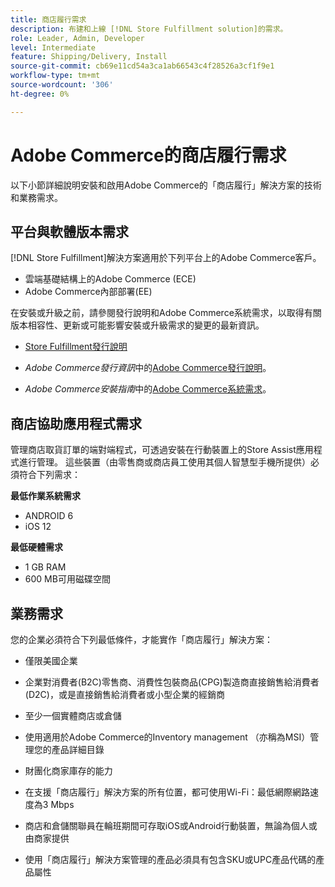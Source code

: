 ```yaml
---
title: 商店履行需求
description: 布建和上線 [!DNL Store Fulfillment solution]的需求。
role: Leader, Admin, Developer
level: Intermediate
feature: Shipping/Delivery, Install
source-git-commit: cb69e11cd54a3ca1ab66543c4f28526a3cf1f9e1
workflow-type: tm+mt
source-wordcount: '306'
ht-degree: 0%

---
```


# Adobe Commerce的商店履行需求

以下小節詳細說明安裝和啟用Adobe Commerce的「商店履行」解決方案的技術和業務需求。

## 平台與軟體版本需求

[!DNL Store Fulfillment]解決方案適用於下列平台上的Adobe Commerce客戶。

- 雲端基礎結構上的Adobe Commerce (ECE)
- Adobe Commerce內部部署(EE)

在安裝或升級之前，請參閱發行說明和Adobe Commerce系統需求，以取得有關版本相容性、更新或可能影響安裝或升級需求的變更的最新資訊。

- [Store Fulfillment發行說明](release-notes.md)

- *Adobe Commerce發行資訊*&#x200B;中的[Adobe Commerce發行說明](https://experienceleague.adobe.com/docs/commerce-operations/release/versions.html)。

- *Adobe Commerce安裝指南*&#x200B;中的[Adobe Commerce系統需求](https://experienceleague.adobe.com/docs/commerce-operations/installation-guide/system-requirements.html)。


## 商店協助應用程式需求

管理商店取貨訂單的端對端程式，可透過安裝在行動裝置上的Store Assist應用程式進行管理。 這些裝置（由零售商或商店員工使用其個人智慧型手機所提供）必須符合下列需求：

**最低作業系統需求**

- ANDROID 6
- iOS 12

**最低硬體需求**

- 1 GB RAM
- 600 MB可用磁碟空間

## 業務需求

您的企業必須符合下列最低條件，才能實作「商店履行」解決方案：

- 僅限美國企業

- 企業對消費者(B2C)零售商、消費性包裝商品(CPG)製造商直接銷售給消費者(D2C)，或是直接銷售給消費者或小型企業的經銷商

- 至少一個實體商店或倉儲

- 使用適用於Adobe Commerce的Inventory management （亦稱為MSI）管理您的產品詳細目錄

- 財團化商家庫存的能力

- 在支援「商店履行」解決方案的所有位置，都可使用Wi-Fi：最低網際網路速度為3 Mbps

- 商店和倉儲關聯員在輪班期間可存取iOS或Android行動裝置，無論為個人或由商家提供

- 使用「商店履行」解決方案管理的產品必須具有包含SKU或UPC產品代碼的產品屬性

